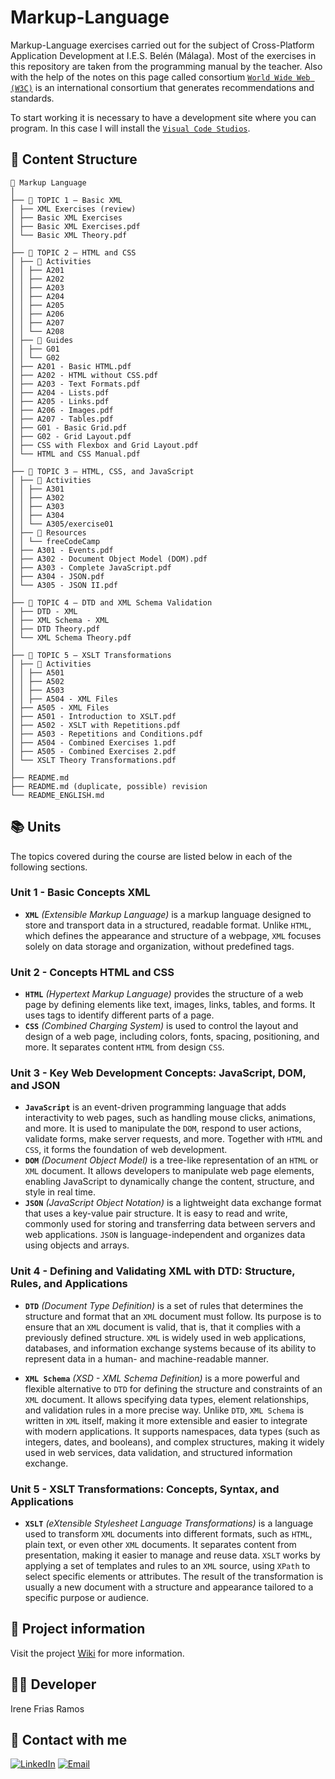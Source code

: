 # Markup-Language
Markup-Language exercises carried out for the subject of Cross-Platform Application Development at I.E.S. Belén (Málaga).
Most of the exercises in this repository are taken from the programming manual by the teacher. Also with the help of the notes on this page called consortium [`World Wide Web (W3C)`](https://www.w3.org/) is an international consortium that generates recommendations and standards.

To start working it is necessary to have a development site where you can program. In this case I will install the [`Visual Code Studios`](https://code.visualstudio.com/download).

## 📖 Content Structure
```
📁 Markup Language
│
├── 📁 TOPIC 1 – Basic XML
│ ├── XML Exercises (review)
│ ├── Basic XML Exercises
│ ├── Basic XML Exercises.pdf
│ └── Basic XML Theory.pdf
│
├── 📁 TOPIC 2 – HTML and CSS
│ ├── 📁 Activities
│ │ ├── A201
│ │ ├── A202
│ │ ├── A203
│ │ ├── A204
│ │ ├── A205
│ │ ├── A206
│ │ ├── A207
│ │ └── A208
│ ├── 📁 Guides
│ │ ├── G01
│ │ └── G02
│ ├── A201 - Basic HTML.pdf
│ ├── A202 - HTML without CSS.pdf
│ ├── A203 - Text Formats.pdf
│ ├── A204 - Lists.pdf
│ ├── A205 - Links.pdf
│ ├── A206 - Images.pdf
│ ├── A207 - Tables.pdf
│ ├── G01 - Basic Grid.pdf
│ ├── G02 - Grid Layout.pdf
│ ├── CSS with Flexbox and Grid Layout.pdf
│ └── HTML and CSS Manual.pdf
│
├── 📁 TOPIC 3 – HTML, CSS, and JavaScript
│ ├── 📁 Activities
│ │ ├── A301
│ │ ├── A302
│ │ ├── A303
│ │ ├── A304
│ │ └── A305/exercise01
│ ├── 📁 Resources
│ │ └── freeCodeCamp
│ ├── A301 - Events.pdf
│ ├── A302 - Document Object Model (DOM).pdf
│ ├── A303 - Complete JavaScript.pdf
│ ├── A304 - JSON.pdf
│ └── A305 - JSON II.pdf
│
├── 📁 TOPIC 4 – DTD and XML Schema Validation
│ ├── DTD - XML
│ ├── XML Schema - XML
│ ├── DTD Theory.pdf
│ └── XML Schema Theory.pdf
│
├── 📁 TOPIC 5 – XSLT Transformations
│ ├── 📁 Activities
│ │ ├── A501
│ │ ├── A502
│ │ ├── A503
│ │ ├── A504 - XML ​​Files
│ ├── A505 - XML ​​Files
│ ├── A501 - Introduction to XSLT.pdf
│ ├── A502 - XSLT with Repetitions.pdf
│ ├── A503 - Repetitions and Conditions.pdf
│ ├── A504 - Combined Exercises 1.pdf
│ ├── A505 - Combined Exercises 2.pdf
│ └── XSLT Theory Transformations.pdf
│
├── README.md
├── README.md (duplicate, possible) revision
└── README_ENGLISH.md
```


## 📚 Units
The topics covered during the course are listed below in each of the following sections.
### Unit 1 - Basic Concepts XML
- **`XML`** *(Extensible Markup Language)* is a markup language designed to store and transport data in a structured, readable format. Unlike `HTML`, which defines the appearance and structure of a webpage, `XML` focuses solely on data storage and organization, without predefined tags.
  
### Unit 2 - Concepts HTML and CSS 
- **`HTML`**  *(Hypertext Markup Language)* provides the structure of a web page by defining elements like text, images, links, tables, and forms. It uses tags to identify different parts of a page.
- **`CSS`** *(Combined Charging System)* is used to control the layout and design of a web page, including colors, fonts, spacing, positioning, and more. It separates content `HTML` from design `CSS`.

### Unit 3 - Key Web Development Concepts: JavaScript, DOM, and JSON
- **`JavaScript`** is an event-driven programming language that adds interactivity to web pages, such as handling mouse clicks, animations, and more. It is used to manipulate the `DOM`, respond to user actions, validate forms, make server requests, and more. Together with `HTML` and `CSS`, it forms the foundation of web development.
- **`DOM`** *(Document Object Model)* is a tree-like representation of an `HTML` or `XML` document. It allows developers to manipulate web page elements, enabling JavaScript to dynamically change the content, structure, and style in real time.
- **`JSON`** *(JavaScript Object Notation)* is a lightweight data exchange format that uses a key-value pair structure. It is easy to read and write, commonly used for storing and transferring data between servers and web applications. `JSON` is language-independent and organizes data using objects and arrays.

### Unit 4 - Defining and Validating XML with DTD: Structure, Rules, and Applications
- **`DTD`** *(Document Type Definition)* is a set of rules that determines the structure and format that an `XML` document must follow. Its purpose is to ensure that an `XML` document is valid, that is, that it complies with a previously defined structure.
`XML` is widely used in web applications, databases, and information exchange systems because of its ability to represent data in a human- and machine-readable manner.

- **`XML Schema`** *(XSD - XML Schema Definition)* is a more powerful and flexible alternative to `DTD` for defining the structure and constraints of an `XML` document. It allows specifying data types, element relationships, and validation rules in a more precise way.
Unlike `DTD`, `XML Schema` is written in `XML` itself, making it more extensible and easier to integrate with modern applications. It supports namespaces, data types (such as integers, dates, and booleans), and complex structures, making it widely used in web services, data validation, and structured information exchange.

### Unit 5 - XSLT Transformations: Concepts, Syntax, and Applications
- **`XSLT`** *(eXtensible Stylesheet Language Transformations)*  is a language used to transform `XML` documents into different formats, such as `HTML`, plain text, or even other `XML` documents. It separates content from presentation, making it easier to manage and reuse data.
`XSLT` works by applying a set of templates and rules to an `XML` source, using `XPath` to select specific elements or attributes. The result of the transformation is usually a new document with a structure and appearance tailored to a specific purpose or audience.

## 📄 Project information
Visit the project [Wiki](https://github.com/Irene-Frias/1DAM/wiki/Inicio-a-Lenguaje-de-Marcas) for more information.

## 👩‍💻 Developer
Irene Frias Ramos

## 📱 Contact with me 
[![LinkedIn](https://img.shields.io/badge/LinkedIn-0077B5?style=for-the-badge&logo=linkedin&logoColor=white)](https://www.linkedin.com/in/IreneFrías/)
[![Email](https://img.shields.io/badge/Email-D14836?style=for-the-badge&logo=gmail&logoColor=white)](mailto:irene15frias@gmail.com)
